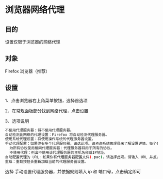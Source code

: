 # 浏览器网络代理

## 目的

设置仅限于浏览器的网络代理

## 对象

Firefox 浏览器（推荐）

## 设置

1、点击浏览器右上角菜单按钮，选择首选项

2、在常规面板部分找到网络代理，点击设置

3、选项说明

```bash
不使用代理服务器：将不使用代理服务器。
自动检测此网络的代理设置：Firefox 将自动检测代理服务器。
使用系统代理设置：将使用操作系统的代理服务器设置。
手动代理配置：如果你有多个代理服务器，请选此项。请咨询系统管理员来了解设置详情。每个代理服务器都需要主机名称和端口号。
  为所有协议使用相同代理服务器：代理服务器将用于所有的协议。
  不使用代理：列出不使用该代理服务器的主机名称或IP地址。
自动配置代理的 URL：如果你有代理服务器配置文件(.pac)，请选择此项。请输入 URL 并点击确认就会保存并加载该代理服务器配置。
重载：重载按钮会重新加载当前的代理服务器设置。
```

选择 手动设置代理服务器，并依据规则填入 ip 和 端口号，点击确定即可
